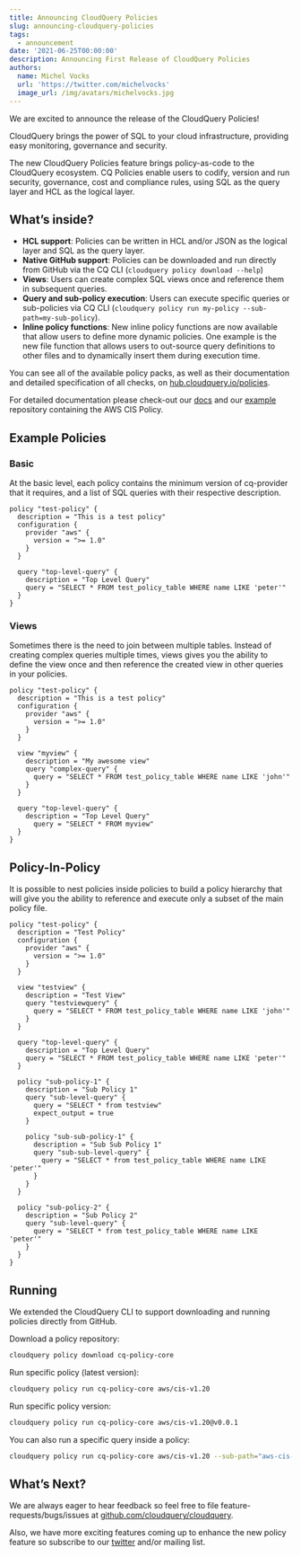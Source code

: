 ```yaml
---
title: Announcing CloudQuery Policies
slug: announcing-cloudquery-policies
tags:
  - announcement
date: '2021-06-25T00:00:00'
description: Announcing First Release of CloudQuery Policies
authors:
  name: Michel Vocks
  url: 'https://twitter.com/michelvocks'
  image_url: /img/avatars/michelvocks.jpg
---
```


We are excited to announce the release of the CloudQuery Policies!

CloudQuery brings the power of SQL to your cloud infrastructure, providing easy monitoring, governance and security.

The new CloudQuery Policies feature brings policy-as-code to the CloudQuery ecosystem. CQ Policies enable users to codify, version and run security, governance, cost and compliance rules, using SQL as the query layer and HCL as the logical layer.

## What’s inside?

- **HCL support**: Policies can be written in HCL and/or JSON as the logical layer and SQL as the query layer.
- **Native GitHub support**: Policies can be downloaded and run directly from GitHub via the CQ CLI (`cloudquery policy download --help`)
- **Views**: Users can create complex SQL views once and reference them in subsequent queries.
- **Query and sub-policy execution**: Users can execute specific queries or sub-policies via CQ CLI (`cloudquery policy run my-policy --sub-path=my-sub-policy`).
- **Inline policy functions**: New inline policy functions are now available that allow users to define more dynamic policies. One example is the new file function that allows users to out-source query definitions to other files and to dynamically insert them during execution time.

You can see all of the available policy packs, as well as their documentation and detailed specification of all checks, on [hub.cloudquery.io/policies](https://hub.cloudquery.io/policies).

For detailed documentation please check-out our [docs](https://docs.cloudquery.io/docs/policies) and our [example](https://github.com/cloudquery/cq-policy-core) repository containing the AWS CIS Policy.

## Example Policies

### Basic

At the basic level, each policy contains the minimum version of cq-provider that it requires, and a list of SQL queries with their respective description.

```hcl
policy "test-policy" {
  description = "This is a test policy"
  configuration {
    provider "aws" {
      version = ">= 1.0"
    }
  }

  query "top-level-query" {
    description = "Top Level Query"
    query = "SELECT * FROM test_policy_table WHERE name LIKE 'peter'"
  }
}

```

### Views

Sometimes there is the need to join between multiple tables. Instead of creating complex queries multiple times, views gives you the ability to define the view once and then reference the created view in other queries in your policies.

```hcl
policy "test-policy" {
  description = "This is a test policy"
  configuration {
    provider "aws" {
      version = ">= 1.0"
    }
  }

  view "myview" {
    description = "My awesome view"
    query "complex-query" {
      query = "SELECT * FROM test_policy_table WHERE name LIKE 'john'"
    }
  }

  query "top-level-query" {
    description = "Top Level Query"
      query = "SELECT * FROM myview"
  }
}
```

## Policy-In-Policy

It is possible to nest policies inside policies to build a policy hierarchy that will give you the ability to reference and execute only a subset of the main policy file.

```hcl
policy "test-policy" {
  description = "Test Policy"
  configuration {
    provider "aws" {
      version = ">= 1.0"
    }
  }

  view "testview" {
    description = "Test View"
    query "testviewquery" {
      query = "SELECT * FROM test_policy_table WHERE name LIKE 'john'"
    }
  }

  query "top-level-query" {
    description = "Top Level Query"
    query = "SELECT * FROM test_policy_table WHERE name LIKE 'peter'"
  }

  policy "sub-policy-1" {
    description = "Sub Policy 1"
    query "sub-level-query" {
      query = "SELECT * from testview"
      expect_output = true
    }

    policy "sub-sub-policy-1" {
      description = "Sub Sub Policy 1"
      query "sub-sub-level-query" {
        query = "SELECT * from test_policy_table WHERE name LIKE 'peter'"
      }
    }
  }

  policy "sub-policy-2" {
    description = "Sub Policy 2"
    query "sub-level-query" {
      query = "SELECT * from test_policy_table WHERE name LIKE 'peter'"
    }
  }
}
```

## Running

We extended the CloudQuery CLI to support downloading and running policies directly from GitHub.

Download a policy repository:

```bash
cloudquery policy download cq-policy-core
```

Run specific policy (latest version):

```bash
cloudquery policy run cq-policy-core aws/cis-v1.20
```

Run specific policy version:

```bash
cloudquery policy run cq-policy-core aws/cis-v1.20@v0.0.1
```

You can also run a specific query inside a policy:

```bash
cloudquery policy run cq-policy-core aws/cis-v1.20 --sub-path="aws-cis-section-1/1.1"
```

## What’s Next?

We are always eager to hear feedback so feel free to file feature-requests/bugs/issues at [github.com/cloudquery/cloudquery](https://github.com/cloudquery/cloudquery/issues).

Also, we have more exciting features coming up to enhance the new policy feature so subscribe to our [twitter](https://twitter.com/cloudqueryio) and/or mailing list.
